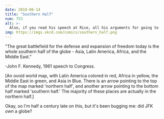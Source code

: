 ```yaml
---
date: 2010-06-14
title: "Southern Half"
num: 753
alt: >-
  Also, if you read his speech at Rice, all his arguments for going to the moon work equally well as arguments for blowing up the moon, sending cloned dinosaurs into space, or constructing a towering penis-shaped obelisk on Mars.
img: https://imgs.xkcd.com/comics/southern_half.png
---
```

"The great battlefield for the defense and expansion of freedom today is the whole southern half of the globe - Asia, Latin America, Africa, and the Middle East."

-John F. Kennedy, 1961 speech to Congress.

[An ovoid world map, with Latin America colored in red, Africa in yellow, the Middle East in green, and Asia in Blue. There is an arrow pointing to the top of the map marked 'northern half', and another arrow pointing to the bottom half marked 'southern half.' The majority of these places are actually in the northern half.]

Okay, so I'm half a century late on this, but it's been bugging me: did JFK *own* a globe?